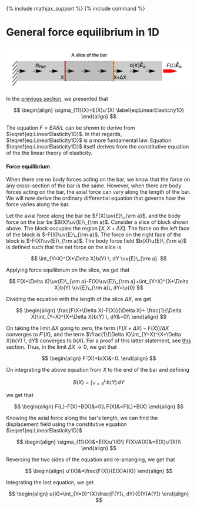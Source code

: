{% include mathjax_support %}
{% include command %}

# General force equilibrium in 1D



![](2021-09-26-18-41-59.png)


In the [previous section](./BodyForce1.md), we presented that 

$$
\begin{align}
\sigma_{11}(X)=E(X)u'(X)
\label{eq:LinearElasticity1D}
\end{align}
$$


The equation $F =E A \delta/L$ can be shown to derive from $\eqref{eq:LinearElasticity1D}$. In that regards, $\eqref{eq:LinearElasticity1D}$ is a more fundamental law. Equation $\eqref{eq:LinearElasticity1D}$ itself derives from the constitutive equation of the the  linear theory of elasticity. 





#### Force equilibrium

When there are no body forces acting on the bar, we know that the force on any cross-section of the bar is the same. However, when there are body forces acting on the bar, the axial force can vary along the length of the bar.  We will now derive the ordinary differential equation that governs how the force varies along the bar. 

Let the axial force along the bar be $F(X)\uv{E}\_{\rm a}$, and the body force on the bar be $B(X)\uv{E}\_{\rm a}$. Consider a slice of block shown above. The block occupies the region $[X, X+\Delta X]$.
The force on the left face of the block is $-F(X)\uv{E}\_{\rm a}$. The force on the right face of the block is $-F(X)\uv{E}\_{\rm a}$. The  body force field $b(X)\u{E}\_{\rm a}$ is defined such that the net force on the slice is 

$$
\int_{Y=X}^{X+\Delta X}b(Y) \, dY \uv{E}\_{\rm a}. 
$$

Applying force equilibrium on the slice, we get that



$$
F(X+\Delta X)\uv{E}\_{\rm a}-F(X)\uv{E}\_{\rm a}+\int_{Y=X}^{X+\Delta X}b(Y) \uv{E}\_{\rm a}\, dY=\u{0}
$$

Dividing the equation with the length of the slice $\Delta X$, we get

$$
\begin{align}
\frac{F(X+\Delta X)-F(X)}{\Delta X}+
\frac{1}{\Delta X}\int_{Y=X}^{X+\Delta X}b(Y) \, dY&=0\\
\end{align}
$$

On taking the limit $\Delta X$ going to zero, the term $(F(X+\Delta X)-F(X))/\Delta X$ converges to $F'(X)$, and the term  $\frac{1}{\Delta X}\int_{Y=X}^{X+\Delta X}b(Y) \, dY$ converges to $b(X)$. For a proof of this latter statement, see [this](./Leibnitz.md) section. Thus, in the limit $\Delta X\to 0$, we get that


$$
\begin{align}
F'(X)+b(X)&=0.
\end{align}
$$

On integrating the above equation from $X$ to the end of the bar and defining 

$$
B(X)=\int_{Y=X}^{L}b(Y)\, dY
$$

we get that

$$
\begin{align}
F(L)-F(X)+B(X)&=0\\
F(X)&=F(L)+B(X)
\end{align}
$$

Knowing the axial force along the bar's length, we can find the displacement field using the constitutive equation $\eqref{eq:LinearElasticity1D}$


$$
\begin{align}
\sigma_{11}(X)&=E(X)u'(X)\\
F(X)/A(X)&=E(X)u'(X)\\
\end{align}
$$

Reversing the two sides of the equation and re-arranging, we get that

$$
\begin{align}
u'(X)&=\frac{F(X)}{E(X)A(X)}
\end{align}
$$


Integrating the last equation, we get

$$
\begin{align}
u(X)=\int_{Y=0}^{X}\frac{F(Y)\, dY}{E(Y)A(Y)}
\end{align}
$$
